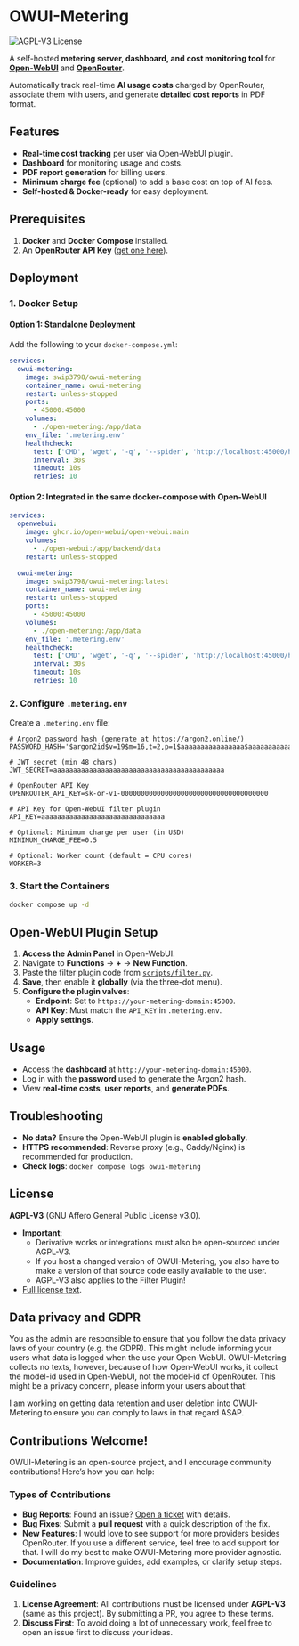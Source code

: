 # OWUI-Metering

![AGPL-V3 License](https://img.shields.io/badge/license-AGPL--V3-blue)

A self-hosted **metering server, dashboard, and cost monitoring tool** for **[Open-WebUI](https://github.com/open-webui/open-webui)** and **[OpenRouter](https://openrouter.ai/)**.

Automatically track real-time **AI usage costs** charged by OpenRouter, associate them with users, and generate **detailed cost reports** in PDF format.

## Features

- **Real-time cost tracking** per user via Open-WebUI plugin.
- **Dashboard** for monitoring usage and costs.
- **PDF report generation** for billing users.
- **Minimum charge fee** (optional) to add a base cost on top of AI fees.
- **Self-hosted & Docker-ready** for easy deployment.

## Prerequisites

1. **Docker** and **Docker Compose** installed.
2. An **OpenRouter API Key** ([get one here](https://openrouter.ai/keys)).

## Deployment

### 1. Docker Setup

#### Option 1: Standalone Deployment

Add the following to your `docker-compose.yml`:

```yaml
services:
  owui-metering:
    image: swip3798/owui-metering
    container_name: owui-metering
    restart: unless-stopped
    ports:
      - 45000:45000
    volumes:
      - ./open-metering:/app/data
    env_file: '.metering.env'
    healthcheck:
      test: ['CMD', 'wget', '-q', '--spider', 'http://localhost:45000/healthcheck']
      interval: 30s
      timeout: 10s
      retries: 10
```

#### Option 2: Integrated in the same docker-compose with Open-WebUI

```yaml
services:
  openwebui:
    image: ghcr.io/open-webui/open-webui:main
    volumes:
      - ./open-webui:/app/backend/data
    restart: unless-stopped

  owui-metering:
    image: swip3798/owui-metering:latest
    container_name: owui-metering
    restart: unless-stopped
    ports:
      - 45000:45000
    volumes:
      - ./open-metering:/app/data
    env_file: '.metering.env'
    healthcheck:
      test: ['CMD', 'wget', '-q', '--spider', 'http://localhost:45000/healthcheck']
      interval: 30s
      timeout: 10s
      retries: 10
```

### 2. Configure `.metering.env`

Create a `.metering.env` file:

```env
# Argon2 password hash (generate at https://argon2.online/)
PASSWORD_HASH='$argon2id$v=19$m=16,t=2,p=1$aaaaaaaaaaaaaaaa$aaaaaaaaaaaaaaa/aSBQ'

# JWT secret (min 48 chars)
JWT_SECRET=aaaaaaaaaaaaaaaaaaaaaaaaaaaaaaaaaaaaaaaaaaa

# OpenRouter API Key
OPENROUTER_API_KEY=sk-or-v1-0000000000000000000000000000000000000

# API Key for Open-WebUI filter plugin
API_KEY=aaaaaaaaaaaaaaaaaaaaaaaaaaaaaaa

# Optional: Minimum charge per user (in USD)
MINIMUM_CHARGE_FEE=0.5

# Optional: Worker count (default = CPU cores)
WORKER=3
```

### 3. Start the Containers

```bash
docker compose up -d
```

## Open-WebUI Plugin Setup

1. **Access the Admin Panel** in Open-WebUI.
2. Navigate to **Functions** → **+** → **New Function**.
3. Paste the filter plugin code from [`scripts/filter.py`](scripts/filter.py).
4. **Save**, then enable it **globally** (via the three-dot menu).
5. **Configure the plugin valves**:
   - **Endpoint**: Set to `https://your-metering-domain:45000`.
   - **API Key**: Must match the `API_KEY` in `.metering.env`.
   - **Apply settings**.

## Usage

- Access the **dashboard** at `http://your-metering-domain:45000`.
- Log in with the **password** used to generate the Argon2 hash.
- View **real-time costs**, **user reports**, and **generate PDFs**.

## Troubleshooting

- **No data?** Ensure the Open-WebUI plugin is **enabled globally**.
- **HTTPS recommended**: Reverse proxy (e.g., Caddy/Nginx) is recommended for production.
- **Check logs**: `docker compose logs owui-metering`

## License

**AGPL-V3** (GNU Affero General Public License v3.0).

- **Important**:
  - Derivative works or integrations must also be open-sourced under AGPL-V3.
  - If you host a changed version of OWUI-Metering, you also have to make a version of that source code easily available to the user.
  - AGPL-V3 also applies to the Filter Plugin!
- [Full license text](https://www.gnu.org/licenses/agpl-3.0.en.html).

## Data privacy and GDPR

You as the admin are responsible to ensure that you follow the data privacy laws of your country (e.g. the GDPR). This might include informing your users what data is logged when the use your Open-WebUI. OWUI-Metering collects no texts, however, because of how Open-WebUI works, it collect the model-id used in Open-WebUI, not the model-id of OpenRouter. This might be a privacy concern, please inform your users about that!

I am working on getting data retention and user deletion into OWUI-Metering to ensure you can comply to laws in that regard ASAP.

## Contributions Welcome!

OWUI-Metering is an open-source project, and I encourage community contributions! Here’s how you can help:

### Types of Contributions

- **Bug Reports**: Found an issue? [Open a ticket](https://github.com/swip3798/owui-metering/issues) with details.
- **Bug Fixes**: Submit a **pull request** with a quick description of the fix.
- **New Features**: I would love to see support for more providers besides OpenRouter. If you use a different service, feel free to add support for that. I will do my best to make OWUI-Metering more provider agnostic.
- **Documentation**: Improve guides, add examples, or clarify setup steps.

### Guidelines

1. **License Agreement**: All contributions must be licensed under **AGPL-V3** (same as this project). By submitting a PR, you agree to these terms.
2. **Discuss First**: To avoid doing a lot of unnecessary work, feel free to open an issue first to discuss your ideas.
